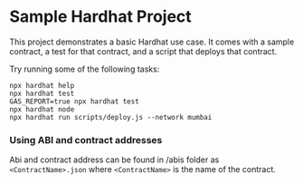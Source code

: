 # Sample Hardhat Project

This project demonstrates a basic Hardhat use case. It comes with a sample contract, a test for that contract, and a script that deploys that contract.

Try running some of the following tasks:

```shell
npx hardhat help
npx hardhat test
GAS_REPORT=true npx hardhat test
npx hardhat node
npx hardhat run scripts/deploy.js --network mumbai
```
### Using ABI and contract addresses

Abi and contract address can be found in /abis folder as `<ContractName>.json` where `<ContractName>` is the name of the contract.